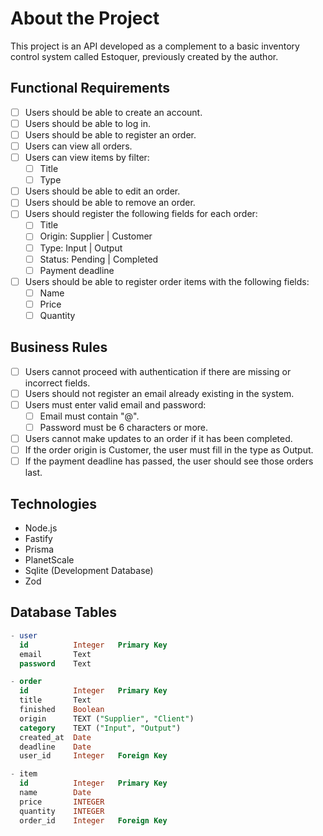 # About the Project

This project is an API developed as a complement to a basic inventory control system called Estoquer, previously created by the author.

## Functional Requirements

- [ ] Users should be able to create an account.
- [ ] Users should be able to log in.
- [ ] Users should be able to register an order.
- [ ] Users can view all orders.
- [ ] Users can view items by filter:
  - [ ] Title
  - [ ] Type
- [ ] Users should be able to edit an order.
- [ ] Users should be able to remove an order.
- [ ] Users should register the following fields for each order:
  - [ ] Title
  - [ ] Origin: Supplier | Customer
  - [ ] Type: Input | Output
  - [ ] Status: Pending | Completed
  - [ ] Payment deadline
- [ ] Users should be able to register order items with the following fields:
  - [ ] Name
  - [ ] Price
  - [ ] Quantity

## Business Rules

- [ ] Users cannot proceed with authentication if there are missing or incorrect fields.
- [ ] Users should not register an email already existing in the system.
- [ ] Users must enter valid email and password:
  - [ ] Email must contain "@".
  - [ ] Password must be 6 characters or more.
- [ ] Users cannot make updates to an order if it has been completed.
- [ ] If the order origin is Customer, the user must fill in the type as Output.
- [ ] If the payment deadline has passed, the user should see those orders last.

## Technologies

- Node.js
- Fastify
- Prisma
- PlanetScale
- Sqlite (Development Database)
- Zod

## Database Tables

```sql
- user
  id          Integer   Primary Key
  email       Text
  password    Text

- order
  id          Integer   Primary Key
  title       Text
  finished    Boolean
  origin      TEXT ("Supplier", "Client")
  category    TEXT ("Input", "Output")
  created_at  Date
  deadline    Date
  user_id     Integer   Foreign Key

- item
  id          Integer   Primary Key
  name        Date
  price       INTEGER
  quantity    INTEGER
  order_id    Integer   Foreign Key
```
